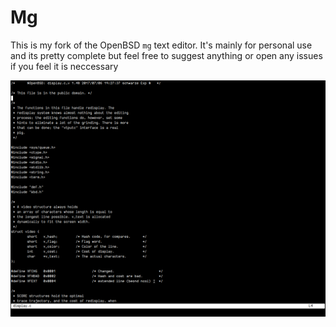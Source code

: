 # Mg

This is my fork of the OpenBSD `mg` text editor. It's mainly for personal use and its pretty complete but feel free to suggest anything or open any issues if you feel it is neccessary


![alt text](./screenshot.png)
